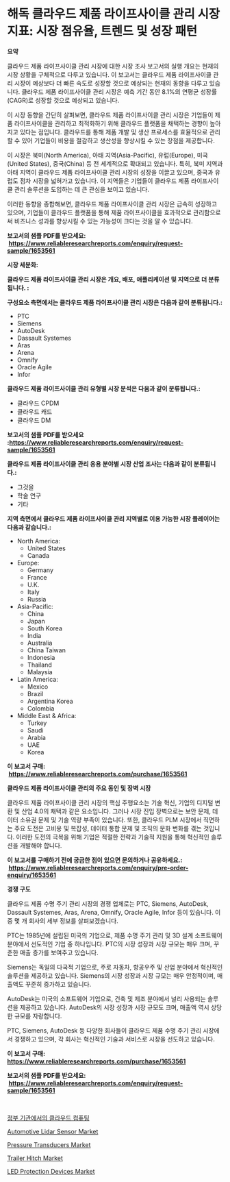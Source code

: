 <p><h1>해독 클라우드 제품 라이프사이클 관리 시장 지표: 시장 점유율, 트렌드 및 성장 패턴</h1></p><p><strong>요약</strong></p>
<p><p>클라우드 제품 라이프사이클 관리 시장에 대한 시장 조사 보고서의 실행 개요는 현재의 시장 상황을 구체적으로 다루고 있습니다. 이 보고서는 클라우드 제품 라이프사이클 관리 시장이 예상보다 더 빠른 속도로 성장할 것으로 예상되는 현재의 동향을 다루고 있습니다. 클라우드 제품 라이프사이클 관리 시장은 예측 기간 동안 8.1%의 연평균 성장률(CAGR)로 성장할 것으로 예상되고 있습니다.</p><p>이 시장 동향을 간단히 살펴보면, 클라우드 제품 라이프사이클 관리 시장은 기업들이 제품 라이프사이클을 관리하고 최적화하기 위해 클라우드 플랫폼을 채택하는 경향이 높아지고 있다는 점입니다. 클라우드를 통해 제품 개발 및 생산 프로세스를 효율적으로 관리할 수 있어 기업들이 비용을 절감하고 생산성을 향상시킬 수 있는 장점을 제공합니다.</p><p>이 시장은 북미(North America), 아태 지역(Asia-Pacific), 유럽(Europe), 미국(United States), 중국(China) 등 전 세계적으로 확대되고 있습니다. 특히, 북미 지역과 아태 지역이 클라우드 제품 라이프사이클 관리 시장의 성장을 이끌고 있으며, 중국과 유럽도 점차 시장을 넓혀가고 있습니다. 이 지역들은 기업들이 클라우드 제품 라이프사이클 관리 솔루션을 도입하는 데 큰 관심을 보이고 있습니다.</p><p>이러한 동향을 종합해보면, 클라우드 제품 라이프사이클 관리 시장은 급속히 성장하고 있으며, 기업들이 클라우드 플랫폼을 통해 제품 라이프사이클을 효과적으로 관리함으로써 비즈니스 성과를 향상시킬 수 있는 가능성이 크다는 것을 알 수 있습니다.</p></p>
<p><strong>보고서의 샘플 PDF를 받으세요: &nbsp;<a href="https://www.reliableresearchreports.com/enquiry/request-sample/1653561">https://www.reliableresearchreports.com/enquiry/request-sample/1653561</a></strong></p>
<p><strong>시장 세분화:</strong></p>
<p><strong> 클라우드 제품 라이프사이클 관리 시장은 개요, 배포, 애플리케이션 및 지역으로 더 분류됩니다. :</strong></p>
<p><strong>구성요소 측면에서는 클라우드 제품 라이프사이클 관리 시장은 다음과 같이 분류됩니다.:</strong></p>
<p><ul><li>PTC</li><li>Siemens</li><li>AutoDesk</li><li>Dassault Systemes</li><li>Aras</li><li>Arena</li><li>Omnify</li><li>Oracle Agile</li><li>Infor</li></ul></p>
<p><strong> 클라우드 제품 라이프사이클 관리 유형별 시장 분석은 다음과 같이 분류됩니다.:</strong></p>
<p><ul><li>클라우드 CPDM</li><li>클라우드 캐드</li><li>클라우드 DM</li></ul></p>
<p><strong>보고서의 샘플 PDF를 받으세요 :<a href="https://www.reliableresearchreports.com/enquiry/request-sample/1653561">https://www.reliableresearchreports.com/enquiry/request-sample/1653561</a></strong></p>
<p><strong> 클라우드 제품 라이프사이클 관리 응용 분야별 시장 산업 조사는 다음과 같이 분류됩니다.:</strong></p>
<p><ul><li>그것을</li><li>학술 연구</li><li>기타</li></ul></p>
<p><strong>지역 측면에서 클라우드 제품 라이프사이클 관리 지역별로 이용 가능한 시장 플레이어는 다음과 같습니다.:</strong></p>
<p><ul>
    <li>
        North America:
        <ul>
            <li>United States</li>
            <li>Canada</li>
        </ul>
    </li>
    <li>
        Europe:
        <ul>
            <li>Germany</li>
            <li>France</li>
            <li>U.K.</li>
            <li>Italy</li>
            <li>Russia</li>
        </ul>
    </li>
    <li>
        Asia-Pacific:
        <ul>
            <li>China</li>
            <li>Japan</li>
            <li>South Korea</li>
            <li>India</li>
            <li>Australia</li>
            <li>China Taiwan</li>
            <li>Indonesia</li>
            <li>Thailand</li>
            <li>Malaysia</li>
        </ul>
    </li>
    <li>
        Latin America:
        <ul>
            <li>Mexico</li>
            <li>Brazil</li>
            <li>Argentina Korea</li>
            <li>Colombia</li>
        </ul>
    </li>
    <li>
        Middle East & Africa:
        <ul>
            <li>Turkey</li>
            <li>Saudi</li>
            <li>Arabia</li>
            <li>UAE</li>
            <li>Korea</li>
        </ul>
    </li>
    </ul></p>
<p><strong>이 보고서 구매: &nbsp;<a href="https://www.reliableresearchreports.com/purchase/1653561">https://www.reliableresearchreports.com/purchase/1653561</a></strong></p>
<p><strong>클라우드 제품 라이프사이클 관리의 주요 동인 및 장벽 시장</strong></p>
<p><p>클라우드 제품 라이프사이클 관리 시장의 핵심 주행요소는 기술 혁신, 기업의 디지털 변환 및 산업 4.0의 채택과 같은 요소입니다. 그러나 시장 진입 장벽으로는 보안 문제, 데이터 소유권 문제 및 기술 역량 부족이 있습니다. 또한, 클라우드 PLM 시장에서 직면하는 주요 도전은 고비용 및 복잡성, 데이터 통합 문제 및 조직의 문화 변화를 겪는 것입니다. 이러한 도전의 극복을 위해 기업은 적절한 전략과 기술적 지원을 통해 혁신적인 솔루션을 개발해야 합니다.</p></p>
<p><strong>이 보고서를 구매하기 전에 궁금한 점이 있으면 문의하거나 공유하세요.: &nbsp;<a href="https://www.reliableresearchreports.com/enquiry/pre-order-enquiry/1653561">https://www.reliableresearchreports.com/enquiry/pre-order-enquiry/1653561</a></strong></p>
<p><strong>경쟁 구도</strong></p>
<p><p>클라우드 제품 수명 주기 관리 시장의 경쟁 업체로는 PTC, Siemens, AutoDesk, Dassault Systemes, Aras, Arena, Omnify, Oracle Agile, Infor 등이 있습니다. 이 중 몇 개 회사의 세부 정보를 살펴보겠습니다.</p><p>PTC는 1985년에 설립된 미국의 기업으로, 제품 수명 주기 관리 및 3D 설계 소프트웨어 분야에서 선도적인 기업 중 하나입니다. PTC의 시장 성장과 시장 규모는 매우 크며, 꾸준한 매출 증가를 보여주고 있습니다.</p><p>Siemens는 독일의 다국적 기업으로, 주로 자동차, 항공우주 및 산업 분야에서 혁신적인 솔루션을 제공하고 있습니다. Siemens의 시장 성장과 시장 규모는 매우 안정적이며, 매출액도 꾸준히 증가하고 있습니다.</p><p>AutoDesk는 미국의 소프트웨어 기업으로, 건축 및 제조 분야에서 널리 사용되는 솔루션을 제공하고 있습니다. AutoDesk의 시장 성장과 시장 규모도 크며, 매출액 역시 상당한 규모를 자랑합니다.</p><p>PTC, Siemens, AutoDesk 등 다양한 회사들이 클라우드 제품 수명 주기 관리 시장에서 경쟁하고 있으며, 각 회사는 혁신적인 기술과 서비스로 시장을 선도하고 있습니다.</p></p>
<p><strong>이 보고서 구매: &nbsp; <a href="https://www.reliableresearchreports.com/purchase/1653561">https://www.reliableresearchreports.com/purchase/1653561</a></strong></p>
<p><strong>보고서의 샘플 PDF를 받으세요: &nbsp;<a href="https://www.reliableresearchreports.com/enquiry/request-sample/1653561">https://www.reliableresearchreports.com/enquiry/request-sample/1653561</a></strong><strong></strong></p>
<p>&nbsp;</p>
<p><p><a href="https://github.com/Penelolack456456/Market-Research-Report-List-1/blob/main/151086610913.md">정부 기관에서의 클라우드 컴퓨팅</a></p><p><a href="https://issuu.com/reportprime-2/docs/automotive-lidar-sensor-market-size-2030.pptx">Automotive Lidar Sensor Market</a></p><p><a href="https://github.com/angelajermaine/Market-Research-Report-List-2/blob/main/pressure-transducers-market.md">Pressure Transducers Market</a></p><p><a href="https://issuu.com/reportprime-2/docs/trailer-hitch-market-size-2030.pptx">Trailer Hitch Market</a></p><p><a href="https://github.com/provorikovar/Market-Research-Report-List-3/blob/main/led-protection-devices-market.md">LED Protection Devices Market</a></p></p>